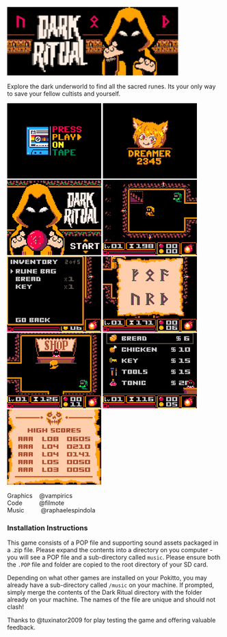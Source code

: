 <img src="/distributable/DarkRitual_POPBanner.png" data-canonical-src="/distributable/DarkRitual_POPBanner.png" width="400px" />

Explore the dark underworld to find all the sacred runes.  Its your only way to save your fellow cultists and yourself.

<img src="/distributable/Pic1.png" data-canonical-src="/distributable/Pic1.png" />&nbsp;<img src="/distributable/Pic2.png" data-canonical-src="/distributable/Pic2.png" /><br />
<img src="/distributable/Pic3.png" data-canonical-src="/distributable/Pic3.png" />&nbsp;<img src="/distributable/Pic4.png" data-canonical-src="/distributable/Pic4.png" /><br />
<img src="/distributable/Pic5.png" data-canonical-src="/distributable/Pic5.png" />&nbsp;<img src="/distributable/Pic6.png" data-canonical-src="/distributable/Pic6.png" /><br />
<img src="/distributable/Pic7.png" data-canonical-src="/distributable/Pic7.png" />&nbsp;<img src="/distributable/Pic8.png" data-canonical-src="/distributable/Pic8.png" /><br />
<img src="/distributable/Pic9.png" data-canonical-src="/distributable/Pic9.png" />

Graphics&nbsp;&nbsp;&nbsp;&nbsp;@vampirics<br />
Code&nbsp;&nbsp;&nbsp;&nbsp;&nbsp;&nbsp;&nbsp;&nbsp;&nbsp;&nbsp;@filmote<br />
Music&nbsp;&nbsp;&nbsp;&nbsp;&nbsp;&nbsp;&nbsp;&nbsp;&nbsp;&nbsp;@raphaelespindola<br />

### Installation Instructions

This game consists of a POP file and supporting sound assets packaged in a .zip file. Please expand the contents into a directory on you computer - you will see a POP file and a sub-directory called `music`. Please ensure both the `.POP` file and folder are copied to the root directory of your SD card.

Depending on what other games are installed on your Pokitto, you may already have a sub-directory called `/music` on your machine. If prompted, simply merge the contents of the Dark Ritual directory with the folder already on your machine. The names of the file are unique and should not clash!
<br/>

Thanks to @tuxinator2009 for play testing the game and offering valuable feedback.
